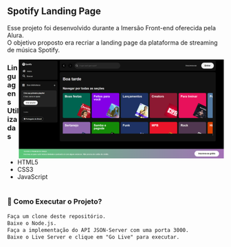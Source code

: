 <h2 align="left">Spotify Landing Page</h2>

<p align="left">Esse projeto foi desenvolvido durante a Imersão Front-end oferecida pela Alura. 
<br>O objetivo proposto era recriar a landing page da plataforma de streaming de música Spotify.</p>

<img align="right" alt="Spotify Landing Page" height="230px" src="landing-page.png">

<h3 align="left">Linguagens Utilizadas</h3>

* HTML5
* CSS3
* JavaScript

#

<h3 align="left">🔧 Como Executar o Projeto?</h3>

````
Faça um clone deste repositório.
Baixe o Node.js.
Faça a implementação do API JSON-Server com uma porta 3000.
Baixe o Live Server e clique em "Go Live" para executar.
````

